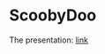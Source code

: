 # ScoobyDoo

The presentation: [link](https://docs.google.com/presentation/d/1iZzfnAymfAF0y7GXdPayqxv3066QVh1KFPn8h52Kt8c/edit?usp=sharing)
